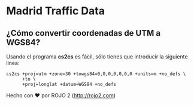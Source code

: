 # Madrid Traffic Data

## ¿Cómo convertir coordenadas de UTM a WGS84?

Usando el programa **cs2cs** es fácil, sólo tienes que introducir la siguiente
línea:

```
cs2cs +proj=utm +zone=30 +towgs84=0,0,0,0,0,0,0 +units=m +no_defs \
      +to \
      +proj=longlat +datum=WGS84 +no_defs 
```

Hecho con :heart: por ROJO 2 (http://rojo2.com)
